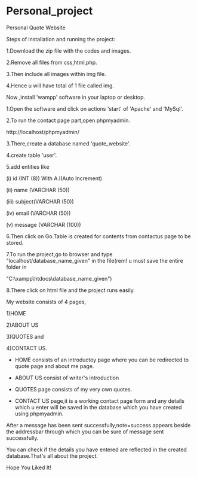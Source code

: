 # Personal_project

Personal Quote Website

Steps of installation and running the project:

1.Download the zip file with the codes and images.

2.Remove all files from css,html,php.

3.Then include all images within img file.

4.Hence u will have total of 1 file called img.

Now ,install 'wampp' software in your laptop or desktop.

1.Open the software and click on actions 'start' of 'Apache' and 'MySql'.

2.To run the contact page part,open phpmyadmin.

  http://localhost/phpmyadmin/
  
3.There,create a database named 'quote_website'.

4.create table 'user'.

5.add entities like

  (i) id (INT (8)) With A.I(Auto Increment)
  
  (ii) name (VARCHAR (50))
  
  (iii) subject(VARCHAR (50))
  
  (iv) email (VARCHAR (50))
  
  (v) message (VARCHAR (100))
  
6.Then click on Go.Table is created for contents from contactus page to be stored.

7.To run the project,go to browser and type "localhost/database_name_given" in the file(rem! u must save the entire folder in

  "C:\xampp\htdocs\database_name_given")
  
8.There click on html file and the project runs easily.
  
 My website consists of 4 pages,
 
 1)HOME
 
 2)ABOUT US
 
 3)QUOTES and 
 
 4)CONTACT US.
 
 - HOME consists of an introductoy page where you can be redirected to quote page and about me page.
 
 - ABOUT US consist of writer's introduction
 
 - QUOTES page consists of my very own quotes.
 
 - CONTACT US page,it is a working contact page form and any details which u enter will be saved in the database which you have created using phpmyadmin.
 
 After a message has been sent successfully,note=success appears beside the addressbar through which you can be sure of message sent successfully.
 
 You can check if the details you have entered are reflected in the created database.That's all about the project.
 
 
 Hope You Liked It!
